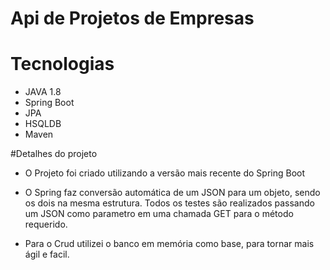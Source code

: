 # Api de Projetos de Empresas

# Tecnologias
- JAVA 1.8
- Spring Boot
- JPA
- HSQLDB
- Maven

#Detalhes do projeto
- O Projeto foi criado utilizando a versão mais recente do Spring Boot

- O Spring faz conversão automática de um JSON para um objeto, sendo os dois na mesma estrutura. Todos os testes são realizados passando um JSON como parametro em uma chamada GET para o método requerido.

- Para o Crud utilizei o banco em memória como base, para tornar mais ágil e facil. 
